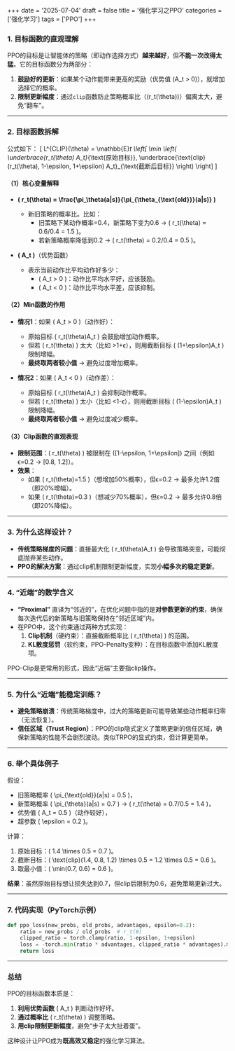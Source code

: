 +++ 
date = '2025-07-04' 
draft = false 
title = '强化学习之PPO' 
categories = ['强化学习'] 
tags = ['PPO'] 
+++

### **1. 目标函数的直观理解**
PPO的目标是让智能体的策略（即动作选择方式）**越来越好**，但**不能一次改得太猛**。它的目标函数分为两部分：

1. **鼓励好的更新**：如果某个动作能带来更高的奖励（优势值 \(A_t > 0\)），就增加选择它的概率。
2. **限制更新幅度**：通过`clip`函数防止策略概率比（\(r_t(\theta)\)）偏离太大，避免“翻车”。

---

### **2. 目标函数拆解**
公式如下：
\[
L^{CLIP}(\theta) = \mathbb{E}_t \left[ \min \left( \underbrace{r_t(\theta) A_t}_{\text{原始目标}}, \underbrace{\text{clip}(r_t(\theta), 1-\epsilon, 1+\epsilon) A_t}_{\text{截断后目标}} \right) \right]
\]

#### **（1）核心变量解释**
- **\( r_t(\theta) = \frac{\pi_\theta(a|s)}{\pi_{\theta_{\text{old}}}(a|s)} \)**  
  - 新旧策略的概率比。比如：
    - 旧策略下某动作概率=0.4，新策略下变为0.6 → \( r_t(\theta) = 0.6/0.4 = 1.5 \)。
    - 若新策略概率降低到0.2 → \( r_t(\theta) = 0.2/0.4 = 0.5 \)。

- **\( A_t \)**（优势函数）  
  - 表示当前动作比平均动作好多少：
    - \( A_t > 0 \)：动作比平均水平好，应该鼓励。
    - \( A_t < 0 \)：动作比平均水平差，应该抑制。

#### **（2）Min函数的作用**
- **情况1**：如果 \( A_t > 0 \)（动作好）：
  - 原始目标 \( r_t(\theta)A_t \) 会鼓励增加动作概率。
  - 但若 \( r_t(\theta) \) 太大（比如 >1+ϵ），则用截断目标 \( (1+\epsilon)A_t \) 限制增幅。
  - **最终取两者较小值** → 避免过度增加概率。

- **情况2**：如果 \( A_t < 0 \)（动作差）：
  - 原始目标 \( r_t(\theta)A_t \) 会抑制动作概率。
  - 但若 \( r_t(\theta) \) 太小（比如 <1-ϵ），则用截断目标 \( (1-\epsilon)A_t \) 限制降幅。
  - **最终取两者较小值** → 避免过度减少概率。

#### **（3）Clip函数的直观表现**
- **限制范围**：\( r_t(\theta) \) 被限制在 \([1-\epsilon, 1+\epsilon]\) 之间（例如ϵ=0.2 → [0.8, 1.2]）。
- **效果**：
  - 如果 \( r_t(\theta)=1.5 \)（想增加50%概率），但ϵ=0.2 → 最多允许1.2倍（即20%增幅）。
  - 如果 \( r_t(\theta)=0.3 \)（想减少70%概率），但ϵ=0.2 → 最多允许0.8倍（即20%降幅）。

---


### **3. 为什么这样设计？**
- **传统策略梯度的问题**：直接最大化 \( r_t(\theta)A_t \) 会导致策略突变，可能彻底抛弃某些动作。
- **PPO的解决方案**：通过clip机制限制更新幅度，实现**小幅多次的稳定更新**。

---
### **4. “近端”的数学含义**
- **“Proximal”** 直译为“邻近的”，在优化问题中指的是**对参数更新的约束**，确保每次迭代后的新策略与旧策略保持在“邻近区域”内。
- 在PPO中，这个约束通过两种方式实现：
  1. **Clip机制**（硬约束）：直接截断概率比 \( r_t(\theta) \) 的范围。
  2. **KL散度惩罚**（软约束，PPO-Penalty变种）：在目标函数中添加KL散度项。

PPO-Clip是更常用的形式，因此“近端”主要指clip操作。

---

### **5. 为什么“近端”能稳定训练？**
- **避免策略崩溃**：传统策略梯度中，过大的策略更新可能导致某些动作概率归零（无法恢复）。
- **信任区域（Trust Region）**：PPO的clip隐式定义了策略更新的信任区域，确保新策略的性能不会剧烈波动。类似TRPO的显式约束，但计算更简单。

---

### **6. 举个具体例子**
假设：
- 旧策略概率 \( \pi_{\text{old}}(a|s) = 0.5 \)，
- 新策略概率 \( \pi_{\theta}(a|s) = 0.7 \) → \( r_t(\theta) = 0.7/0.5 = 1.4 \)，
- 优势值 \( A_t = 0.5 \)（动作较好），
- 超参数 \( \epsilon = 0.2 \)。

计算：
1. 原始目标：\( 1.4 \times 0.5 = 0.7 \)。
2. 截断目标：\( \text{clip}(1.4, 0.8, 1.2) \times 0.5 = 1.2 \times 0.5 = 0.6 \)。
3. 取最小值：\( \min(0.7, 0.6) = 0.6 \)。

**结果**：虽然原始目标想让损失达到0.7，但clip后限制为0.6，避免策略更新过大。


---

### **7. 代码实现（PyTorch示例）**
```python
def ppo_loss(new_probs, old_probs, advantages, epsilon=0.2):
    ratio = new_probs / old_probs  # r_t(θ)
    clipped_ratio = torch.clamp(ratio, 1-epsilon, 1+epsilon)
    loss = -torch.min(ratio * advantages, clipped_ratio * advantages).mean()
    return loss
```

---

### **总结**
PPO的目标函数本质是：
1. **利用优势函数** \( A_t \) 判断动作好坏。
2. **通过概率比** \( r_t(\theta) \) 调整策略。
3. **用clip限制更新幅度**，避免“步子太大扯着蛋”。

这种设计让PPO成为**既高效又稳定**的强化学习算法。
